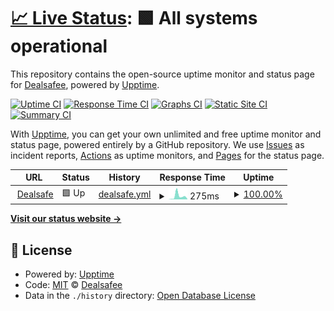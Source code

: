 # [📈 Live Status](https://Dealsafee.github.io/ds-uptime): <!--live status--> **🟩 All systems operational**

This repository contains the open-source uptime monitor and status page for [Dealsafee](https://Dealsafee.github.io/ds-uptime), powered by [Upptime](https://github.com/upptime/upptime).

[![Uptime CI](https://github.com/Dealsafee/ds-uptime/workflows/Uptime%20CI/badge.svg)](https://github.com/Dealsafee/ds-uptime/actions?query=workflow%3A%22Uptime+CI%22)
[![Response Time CI](https://github.com/Dealsafee/ds-uptime/workflows/Response%20Time%20CI/badge.svg)](https://github.com/Dealsafee/ds-uptime/actions?query=workflow%3A%22Response+Time+CI%22)
[![Graphs CI](https://github.com/Dealsafee/ds-uptime/workflows/Graphs%20CI/badge.svg)](https://github.com/Dealsafee/ds-uptime/actions?query=workflow%3A%22Graphs+CI%22)
[![Static Site CI](https://github.com/Dealsafee/ds-uptime/workflows/Static%20Site%20CI/badge.svg)](https://github.com/Dealsafee/ds-uptime/actions?query=workflow%3A%22Static+Site+CI%22)
[![Summary CI](https://github.com/Dealsafee/ds-uptime/workflows/Summary%20CI/badge.svg)](https://github.com/Dealsafee/ds-uptime/actions?query=workflow%3A%22Summary+CI%22)

With [Upptime](https://upptime.js.org), you can get your own unlimited and free uptime monitor and status page, powered entirely by a GitHub repository. We use [Issues](https://github.com/Dealsafee/ds-uptime/issues) as incident reports, [Actions](https://github.com/Dealsafee/ds-uptime/actions) as uptime monitors, and [Pages](https://Dealsafee.github.io/ds-uptime) for the status page.

<!--start: status pages-->
<!-- This summary is generated by Upptime (https://github.com/upptime/upptime) -->
<!-- Do not edit this manually, your changes will be overwritten -->
<!-- prettier-ignore -->
| URL | Status | History | Response Time | Uptime |
| --- | ------ | ------- | ------------- | ------ |
| <img alt="" src="https://icons.duckduckgo.com/ip3/www.dealsafe.in.ico" height="13"> [Dealsafe](https://www.dealsafe.in/) | 🟩 Up | [dealsafe.yml](https://github.com/Dealsafe/ds-uptime/commits/HEAD/history/dealsafe.yml) | <details><summary><img alt="Response time graph" src="./graphs/dealsafe/response-time-week.png" height="20"> 275ms</summary><br><a href="https://Dealsafe.github.io/ds-uptime/history/dealsafe"><img alt="Response time 991" src="https://img.shields.io/endpoint?url=https%3A%2F%2Fraw.githubusercontent.com%2FDealsafe%2Fds-uptime%2FHEAD%2Fapi%2Fdealsafe%2Fresponse-time.json"></a><br><a href="https://Dealsafe.github.io/ds-uptime/history/dealsafe"><img alt="24-hour response time 39" src="https://img.shields.io/endpoint?url=https%3A%2F%2Fraw.githubusercontent.com%2FDealsafe%2Fds-uptime%2FHEAD%2Fapi%2Fdealsafe%2Fresponse-time-day.json"></a><br><a href="https://Dealsafe.github.io/ds-uptime/history/dealsafe"><img alt="7-day response time 275" src="https://img.shields.io/endpoint?url=https%3A%2F%2Fraw.githubusercontent.com%2FDealsafe%2Fds-uptime%2FHEAD%2Fapi%2Fdealsafe%2Fresponse-time-week.json"></a><br><a href="https://Dealsafe.github.io/ds-uptime/history/dealsafe"><img alt="30-day response time 234" src="https://img.shields.io/endpoint?url=https%3A%2F%2Fraw.githubusercontent.com%2FDealsafe%2Fds-uptime%2FHEAD%2Fapi%2Fdealsafe%2Fresponse-time-month.json"></a><br><a href="https://Dealsafe.github.io/ds-uptime/history/dealsafe"><img alt="1-year response time 605" src="https://img.shields.io/endpoint?url=https%3A%2F%2Fraw.githubusercontent.com%2FDealsafe%2Fds-uptime%2FHEAD%2Fapi%2Fdealsafe%2Fresponse-time-year.json"></a></details> | <details><summary><a href="https://Dealsafe.github.io/ds-uptime/history/dealsafe">100.00%</a></summary><a href="https://Dealsafe.github.io/ds-uptime/history/dealsafe"><img alt="All-time uptime 86.68%" src="https://img.shields.io/endpoint?url=https%3A%2F%2Fraw.githubusercontent.com%2FDealsafe%2Fds-uptime%2FHEAD%2Fapi%2Fdealsafe%2Fuptime.json"></a><br><a href="https://Dealsafe.github.io/ds-uptime/history/dealsafe"><img alt="24-hour uptime 100.00%" src="https://img.shields.io/endpoint?url=https%3A%2F%2Fraw.githubusercontent.com%2FDealsafe%2Fds-uptime%2FHEAD%2Fapi%2Fdealsafe%2Fuptime-day.json"></a><br><a href="https://Dealsafe.github.io/ds-uptime/history/dealsafe"><img alt="7-day uptime 100.00%" src="https://img.shields.io/endpoint?url=https%3A%2F%2Fraw.githubusercontent.com%2FDealsafe%2Fds-uptime%2FHEAD%2Fapi%2Fdealsafe%2Fuptime-week.json"></a><br><a href="https://Dealsafe.github.io/ds-uptime/history/dealsafe"><img alt="30-day uptime 100.00%" src="https://img.shields.io/endpoint?url=https%3A%2F%2Fraw.githubusercontent.com%2FDealsafe%2Fds-uptime%2FHEAD%2Fapi%2Fdealsafe%2Fuptime-month.json"></a><br><a href="https://Dealsafe.github.io/ds-uptime/history/dealsafe"><img alt="1-year uptime 72.79%" src="https://img.shields.io/endpoint?url=https%3A%2F%2Fraw.githubusercontent.com%2FDealsafe%2Fds-uptime%2FHEAD%2Fapi%2Fdealsafe%2Fuptime-year.json"></a></details>

<!--end: status pages-->

[**Visit our status website →**](https://Dealsafee.github.io/ds-uptime)

## 📄 License

- Powered by: [Upptime](https://github.com/upptime/upptime)
- Code: [MIT](./LICENSE) © [Dealsafee](https://Dealsafee.github.io/ds-uptime)
- Data in the `./history` directory: [Open Database License](https://opendatacommons.org/licenses/odbl/1-0/)
